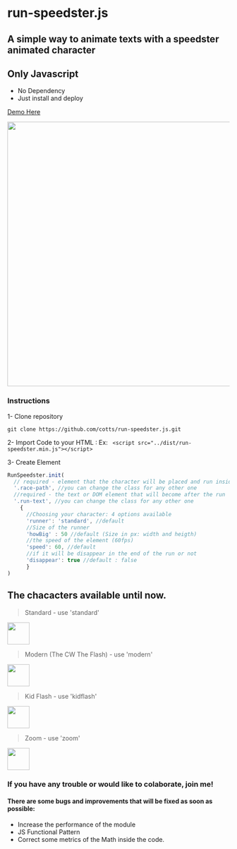 # run-speedster.js # 

## A simple way to animate texts with a speedster animated character

## Only Javascript
* No Dependency
* Just install and deploy

[Demo Here](https://cotts.github.com/run-speedster.js)

<p align="center">
  <img src="https://rawgit.com/cotts/run-speedster.js/master/img/runspeedster.gif" width="600"/>
</p>

### Instructions

1- Clone repository

`git clone https://github.com/cotts/run-speedster.js.git`

2- Import Code to your HTML : 
Ex: 
` <script src="../dist/run-speedster.min.js"></script>`

3- Create Element

```javascript
RunSpeedster.init(
  // required - element that the character will be placed and run inside
  '.race-path', //you can change the class for any other one
  //required - the text or DOM element that will become after the run
  '.run-text', //you can change the class for any other one
    { 
      //Choosing your character: 4 options available 
      'runner': 'standard', //default
      //Size of the runner
      'howBig' : 50 //default (Size in px: width and heigth)
      //the speed of the element (60fps)
      'speed': 60, //default
      //if it will be disappear in the end of the run or not
      'disappear': true //default : false
      }
)
``` 
## The chacacters available until now.

> Standard - use 'standard'  
<img src="https://rawgit.com/cotts/run-speedster.js/master/img/standard.svg"  width="50px" heigth="50px"/>

> Modern (The CW The Flash) - use 'modern'   
<img src="https://rawgit.com/cotts/run-speedster.js/master/img/modern.svg"  width="50px" heigth="50px"/>

> Kid Flash - use 'kidflash'   
<img src="https://rawgit.com/cotts/run-speedster.js/master/img/kidflash.svg"  width="50px" heigth="50px"/>

> Zoom - use 'zoom'  
<img src="https://rawgit.com/cotts/run-speedster.js/master/img/zoom.svg"  width="50px" heigth="50px"/>



### If you have any trouble or would like to colaborate, join me!

#### There are some bugs and improvements that will be fixed as soon as possible:
* Increase the performance of the module
* JS Functional Pattern
* Correct some metrics of the Math inside the code.
